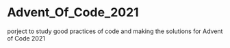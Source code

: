 # Advent_Of_Code_2021
porject to study good practices of code and making the solutions for Advent of Code 2021
